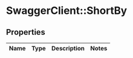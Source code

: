 # SwaggerClient::ShortBy

## Properties
Name | Type | Description | Notes
------------ | ------------- | ------------- | -------------


